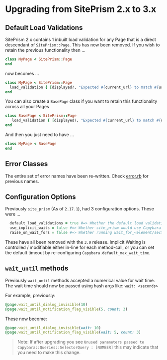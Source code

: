 # Upgrading from SitePrism 2.x to 3.x

## Default Load Validations

SitePrism 2.x contains 1 inbuilt load validation for any Page that is a
direct descendant of `SitePrism::Page`. This has now been removed.
If you wish to retain the previous functionality then ...

```ruby
class MyPage < SitePrism::Page
end
```

now becomes ...

```ruby
class MyPage < SitePrism::Page
  load_validation { [displayed?, "Expected #{current_url} to match #{url_matcher} but it did not."] }
end
```

You can also create a `BasePage` class if you want to retain this functionality
across all your Pages

```ruby
class BasePage < SitePrism::Page
   load_validation { [displayed?, "Expected #{current_url} to match #{url_matcher} but it did not."] }
end
```

And then you just need to have ...

```ruby
class MyPage < BasePage
end
```

## Error Classes

The entire set of error names have been re-written.
Check [error.rb](https://github.com/natritmeyer/site_prism/blob/master/lib/site_prism/error.rb)
for previous names.

## Configuration Options

Previously `site_prism` (As of `2.17.1`), had 3 configuration options. These were ...

```ruby
  default_load_validations = true #=> Whether the default load validation for displayed? was set 
  use_implicit_waits = false #=> Whether site_prism would use Capybara's implicit waiting by default
  raise_on_wait_fors = false #=> Whether running wait_for_<element/section> methods that failed would crash
```

These have all been removed with the `3.0` release. Implicit Waiting is
controlled / modifiable either in-line for each method-call, or you can set the default
timeout by re-configuring `Capybara.default_max_wait_time`.

## `wait_until` methods

Previously `wait_until` methods accepted a numerical value for wait time.
The wait time should now be passed using hash args like: `wait: <seconds>`

For example, previously:

```ruby
@page.wait_until_dialog_invisible(10)
@page.wait_until_notification_flag_visible(5, count: 3)
```

These now become:

```ruby
@page.wait_until_dialog_invisible(wait: 10)
@page.wait_until_notification_flag_visible(wait: 5, count: 3)
```

> Note: If after upgrading you see `Unused parameters passed to Capybara::Queries::SelectorQuery : [NUMBER]`
this may indicate that you need to make this change.
